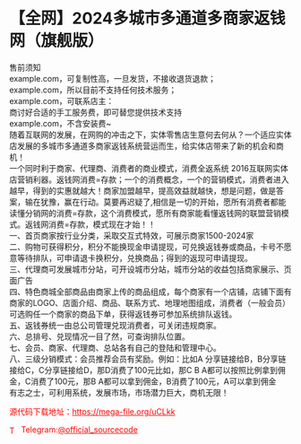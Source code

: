# 【全网】2024多城市多通道多商家返钱网（旗舰版）

售前须知<br>example.com，可复制性高，一旦发货，不接收退货退款；<br>example.com，所以目前不支持任何技术服务；<br>example.com，可联系店主：<br>商讨好合适的手工服务费，即可替您提供技术支持<br>example.com，不含安装费~<br>随着互联网的发展，在网购的冲击之下，实体零售店生意何去何从？一个适应实体店发展的多城市多通道多商家返钱系统营运而生，给实体店带来了新的机会和商机！<br>一个同时利于商家、代理商、消费者的商业模式，消费全返系统 2016互联网实体店营销利器。返钱网消费=存款；一个的消费概念，一个的营销模式，消费者进入越早，得到的实惠就越大！商家加盟越早，提高效益就越快，想是问题，做是答案，输在犹豫，赢在行动。莫要再迟疑了,相信是一切的开始，愿所有消费者都能读懂分销网的消费=存款，这个消费模式，愿所有商家能看懂返钱网的联盟营销模式。返钱网消费=存款，模式现在才始！！<br>一、首页商家按行业分类，采取交互式特效，可展示商家1500-2024家<br>二、购物可获得积分，积分不能换现金申请提现，可兑换返钱券或商品，卡号不愿意等待排队，可申请退卡换积分，兑换商品；得到的返现可申请提现。<br>三、代理商可发展城市分站，可开设城市分站，城市分站的收益包括商家展示、页面广告<br>四、特色商城全部商品由商家上传的商品组成，每个商家有一个店铺，店铺下面有商家的LOGO、店面介绍、商品、联系方式、地理地图组成，消费者（一般会员）可选购任一个商家的商品下单，获得返钱券可参加系统排队返钱。<br>五、返钱券统一由总公司管理兑现消费者，可关闭违规商家。<br>六、总排号、兑现情况一目了然，可查询排队位置。<br>七、会员、商家、代理商、总站各有自己的登陆和管理中心。<br>八、三级分销模式：会员推荐会员有奖励。例如：比如A 分享链接给B，B分享链接给C，C分享链接给D，那D消费了100元比如，那C B A都可以按照比例拿到佣金，C消费了100元，那B A都可以拿到佣金，B消费了100元，A可以拿到佣金<br>有志之士，可利用系统，发展市场，市场潜力巨大，商机无限！<br>


<p style="color: red;">源代码下载地址：<a href="https://mega-file.org/uCLkk" style="color: red;">https://mega-file.org/uCLkk</a></p><p style="color: red;"><img src="https://cdn-icons-png.flaticon.com/512/2111/2111646.png" alt="Telegram Icon" style="width: 16px; vertical-align: middle; margin-right: 5px;">Telegram:<a href="https://t.me/official_sourcecode" style="color: red;">@official_sourcecode</a></p>